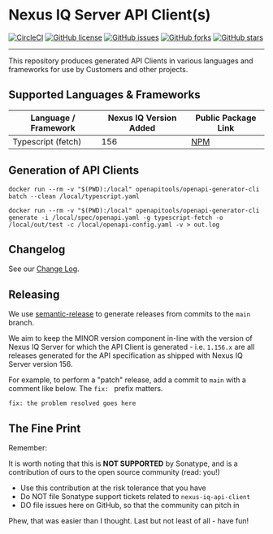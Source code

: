 <!--

    Copyright 2019-Present Sonatype Inc.

    Licensed under the Apache License, Version 2.0 (the "License");
    you may not use this file except in compliance with the License.
    You may obtain a copy of the License at

        http://www.apache.org/licenses/LICENSE-2.0

    Unless required by applicable law or agreed to in writing, software
    distributed under the License is distributed on an "AS IS" BASIS,
    WITHOUT WARRANTIES OR CONDITIONS OF ANY KIND, either express or implied.
    See the License for the specific language governing permissions and
    limitations under the License.

-->

# Nexus IQ Server API Client(s)

[![CircleCI](https://circleci.com/gh/sonatype-nexus-community/nexus-iq-api-client/tree/main.svg?style=svg)](https://circleci.com/gh/sonatype-nexus-community/nexus-iq-api-client/tree/main)
[![GitHub license](https://img.shields.io/github/license/sonatype-nexus-community/nexus-iq-api-client)](https://github.com/sonatype-nexus-community/nexus-iq-api-client/blob/main/LICENSE)
[![GitHub issues](https://img.shields.io/github/issues/sonatype-nexus-community/nexus-iq-api-client)](https://github.com/sonatype-nexus-community/nexus-iq-api-client/issues)
[![GitHub forks](https://img.shields.io/github/forks/sonatype-nexus-community/nexus-iq-api-client)](https://github.com/sonatype-nexus-community/nexus-iq-api-client/network)
[![GitHub stars](https://img.shields.io/github/stars/sonatype-nexus-community/nexus-iq-api-client)](https://github.com/sonatype-nexus-community/nexus-iq-api-client/stargazers)

----

This repository produces generated API Clients in various languages and frameworks for use by Customers and other projects.

## Supported Languages & Frameworks

| Language / Framework | Nexus IQ Version Added | Public Package Link |
| -------------------- | ---------------------- | ------------------- |
| Typescript (fetch)   | 156 | [NPM](https://www.npmjs.com/package/@sonatype/nexus-iq-api-client) |

## Generation of API Clients

```
docker run --rm -v "$(PWD):/local" openapitools/openapi-generator-cli batch --clean /local/typescript.yaml

docker run --rm -v "$(PWD):/local" openapitools/openapi-generator-cli generate -i /local/spec/openapi.yaml -g typescript-fetch -o /local/out/test -c /local/openapi-config.yaml -v > out.log
```

## Changelog

See our [Change Log](./CHANGELOG.md).

## Releasing

We use [semantic-release](https://python-semantic-release.readthedocs.io/en/latest/) to generate releases
from commits to the `main` branch.

We aim to keep the MINOR version component in-line with the version of Nexus IQ Server for which the API Client is generated - i.e. `1.156.x` are all releases generated for the API specification as shipped with Nexus IQ Server version 156.

For example, to perform a "patch" release, add a commit to `main` with a comment like below. The `fix: ` prefix matters.

```
fix: the problem resolved goes here
```

## The Fine Print

Remember:

It is worth noting that this is **NOT SUPPORTED** by Sonatype, and is a contribution of ours to the open source
community (read: you!)

* Use this contribution at the risk tolerance that you have
* Do NOT file Sonatype support tickets related to `nexus-iq-api-client`
* DO file issues here on GitHub, so that the community can pitch in

Phew, that was easier than I thought. Last but not least of all - have fun!
